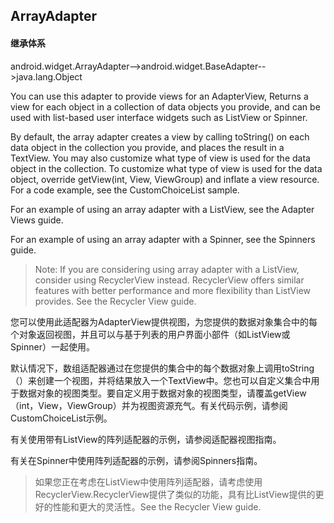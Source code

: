 ## ArrayAdapter

#### 继承体系

android.widget.ArrayAdapter<T>-->android.widget.BaseAdapter-->java.lang.Object 



You can use this adapter to provide views for an AdapterView, Returns a view for each object in a collection of data objects you provide, and can be used with list-based user interface widgets such as ListView or Spinner.

By default, the array adapter creates a view by calling toString() on each data object in the collection you provide, and places the result in a TextView. You may also customize what type of view is used for the data object in the collection. To customize what type of view is used for the data object, override getView(int, View, ViewGroup) and inflate a view resource. For a code example, see the CustomChoiceList sample.

For an example of using an array adapter with a ListView, see the Adapter Views guide.

For an example of using an array adapter with a Spinner, see the Spinners guide.

> Note: If you are considering using array adapter with a ListView, consider using RecyclerView instead. RecyclerView offers similar features with better performance and more flexibility than ListView provides. See the Recycler View guide.

您可以使用此适配器为AdapterView提供视图，为您提供的数据对象集合中的每个对象返回视图，并且可以与基于列表的用户界面小部件（如ListView或Spinner）一起使用。

默认情况下，数组适配器通过在您提供的集合中的每个数据对象上调用toString（）来创建一个视图，并将结果放入一个TextView中。您也可以自定义集合中用于数据对象的视图类型。要自定义用于数据对象的视图类型，请覆盖getView（int，View，ViewGroup）并为视图资源充气。有关代码示例，请参阅CustomChoiceList示例。

有关使用带有ListView的阵列适配器的示例，请参阅适配器视图指南。

有关在Spinner中使用阵列适配器的示例，请参阅Spinners指南。

> 如果您正在考虑在ListView中使用阵列适配器，请考虑使用RecyclerView.RecyclerView提供了类似的功能，具有比ListView提供的更好的性能和更大的灵活性。See the Recycler View guide.
